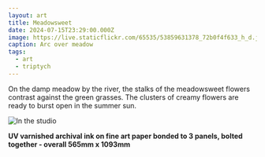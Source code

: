 ```yaml
---
layout: art
title: Meadowsweet
date: 2024-07-15T23:29:00.000Z
image: https://live.staticflickr.com/65535/53859631378_72b0f4f633_h_d.jpg
caption: Arc over meadow
tags:
  - art
  - triptych
---
```

On the damp meadow by the river, the stalks of the meadowsweet flowers contrast against the green grasses. The clusters of creamy flowers are ready to burst open in the summer sun.

![In the studio](https://live.staticflickr.com/65535/53936050428_9f158a72f5_h_d.jpg "In the studio")

**UV varnished archival ink on fine art paper bonded to 3 panels, bolted together - overall 565mm x 1093mm**
